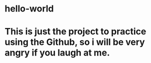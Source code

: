 # hello-world
# This is just the project to practice using the Github, so i will be very angry if you laugh at me.
